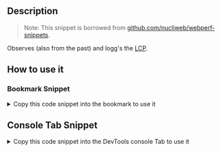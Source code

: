 ## Description

> Note: 
> This snippet is borrowed from [github.com/nucliweb/webperf-snippets](https://github.com/nucliweb/webperf-snippets/blob/main/README.md#largest-contentful-paint-lcp).

Observes (also from the past) and logg's the [LCP](web.dev/lcp).

## How to use it

<!-- START-HOW_TO[] -->




### Bookmark Snippet



<details>

<summary>Copy this code snippet into the bookmark to use it</summary>


```javascript

javascript:(() => {/**
 * PerformanceObserver
 */
const po = new PerformanceObserver((list) => {
    let entries = list.getEntries();
    entries = dedupe(entries, "startTime");
    /**
     * Print all entries of LCP
     */
    entries.forEach((item, i) => {
        console.dir(item);
        console.log(`${i + 1} current LCP item : ${item.element}: ${item.startTime}`);
        /**
         * Highlight LCP elements on the page
         */
        item.element ? (item.element.style = "border: 5px dotted blue;") : console.warn('LCP not highlighted');
    });
    /**
     * LCP is the lastEntry in getEntries Array
     */
    const lastEntry = entries[entries.length - 1];
    /**
     * Print final LCP
     */
    console.log(`LCP is: ${lastEntry.startTime}`);
});
/**
 * Start observing for largest-contentful-paint
 * buffered true getEntries prior to this script execution
 */
po.observe({ type: "largest-contentful-paint", buffered: true });
function dedupe(arr, key) {
    return [...new Map(arr.map((item) => [item[key], item])).values()];
}
})()
``` 




</details>



## Console Tab Snippet

<details>

<summary>Copy this code snippet into the DevTools console Tab to use it</summary>


```javascript

/**
 * PerformanceObserver
 */
const po = new PerformanceObserver((list) => {
    let entries = list.getEntries();
    entries = dedupe(entries, "startTime");
    /**
     * Print all entries of LCP
     */
    entries.forEach((item, i) => {
        console.dir(item);
        console.log(`${i + 1} current LCP item : ${item.element}: ${item.startTime}`);
        /**
         * Highlight LCP elements on the page
         */
        item.element ? (item.element.style = "border: 5px dotted blue;") : console.warn('LCP not highlighted');
    });
    /**
     * LCP is the lastEntry in getEntries Array
     */
    const lastEntry = entries[entries.length - 1];
    /**
     * Print final LCP
     */
    console.log(`LCP is: ${lastEntry.startTime}`);
});
/**
 * Start observing for largest-contentful-paint
 * buffered true getEntries prior to this script execution
 */
po.observe({ type: "largest-contentful-paint", buffered: true });
function dedupe(arr, key) {
    return [...new Map(arr.map((item) => [item[key], item])).values()];
}

``` 




</details>




<!-- END-HOW_TO -->






























































































